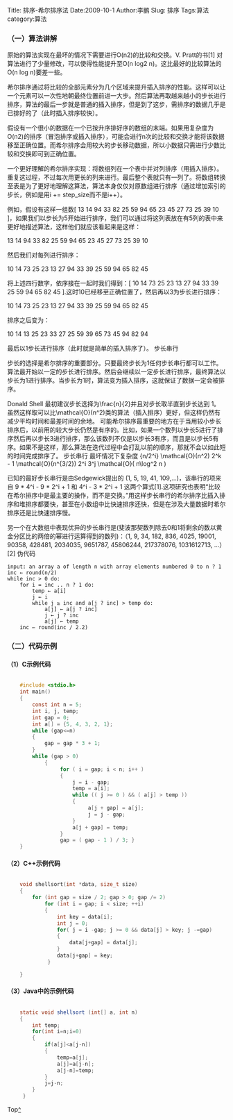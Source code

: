 Title: 排序-希尔排序法
Date:2009-10-1
Author:李鹏
Slug: 排序
Tags:算法
category:算法

### （一）算法讲解

原始的算法实现在最坏的情况下需要进行O(n2)的比较和交换。V. Pratt的书[1] 对算法进行了少量修改，可以使得性能提升至O(n log2 n)。这比最好的比较算法的O(n log n)要差一些。

希尔排序通过将比较的全部元素分为几个区域来提升插入排序的性能。这样可以让一个元素可以一次性地朝最终位置前进一大步。然后算法再取越来越小的步长进行排序，算法的最后一步就是普通的插入排序，但是到了这步，需排序的数据几乎是已排好的了（此时插入排序较快）。

假设有一个很小的数据在一个已按升序排好序的数组的末端。如果用复杂度为O(n2)的排序（冒泡排序或插入排序），可能会进行n次的比较和交换才能将该数据移至正确位置。而希尔排序会用较大的步长移动数据，所以小数据只需进行少数比较和交换即可到正确位置。

一个更好理解的希尔排序实现：将数组列在一个表中并对列排序（用插入排序）。重复这过程，不过每次用更长的列来进行。最后整个表就只有一列了。将数组转换至表是为了更好地理解这算法，算法本身仅仅对原数组进行排序（通过增加索引的步长，例如是用i += step_size而不是i++）。

例如，假设有这样一组数[ 13 14 94 33 82 25 59 94 65 23 45 27 73 25 39 10 ]，如果我们以步长为5开始进行排序，我们可以通过将这列表放在有5列的表中来更好地描述算法，这样他们就应该看起来是这样：

13 14 94 33 82 25 59 94 65 23 45 27 73 25 39 10

然后我们对每列进行排序：

10 14 73 25 23 13 27 94 33 39 25 59 94 65 82 45

将上述四行数字，依序接在一起时我们得到：[ 10 14 73 25 23 13 27 94 33 39 25 59 94 65 82 45 ].这时10已经移至正确位置了，然后再以3为步长进行排序：

10 14 73 25 23 13 27 94 33 39 25 59 94 65 82 45

排序之后变为：

10 14 13 25 23 33 27 25 59 39 65 73 45 94 82 94

最后以1步长进行排序（此时就是简单的插入排序了）。 步长串行

步长的选择是希尔排序的重要部分。只要最终步长为1任何步长串行都可以工作。算法最开始以一定的步长进行排序。然后会继续以一定步长进行排序，最终算法以步长为1进行排序。当步长为1时，算法变为插入排序，这就保证了数据一定会被排序。

Donald Shell 最初建议步长选择为\frac{n}{2}并且对步长取半直到步长达到 1。虽然这样取可以比\mathcal{O}(n^2)类的算法（插入排序）更好，但这样仍然有减少平均时间和最差时间的余地。 可能希尔排序最重要的地方在于当用较小步长排序后，以前用的较大步长仍然是有序的。比如，如果一个数列以步长5进行了排序然后再以步长3进行排序，那么该数列不仅是以步长3有序，而且是以步长5有序。如果不是这样，那么算法在迭代过程中会打乱以前的顺序，那就不会以如此短的时间完成排序了。 步长串行 最坏情况下复杂度 {n/2^i} \mathcal{O}(n^2) 2^k - 1 \mathcal{O}(n^{3/2}) 2^i 3^j \mathcal{O}( n\log^2 n )

已知的最好步长串行是由Sedgewick提出的 (1, 5, 19, 41, 109,...)，该串行的项来自 9 * 4^i - 9 * 2^i + 1 和 4^i - 3 * 2^i + 1 这两个算式[1].这项研究也表明“比较在希尔排序中是最主要的操作，而不是交换。”用这样步长串行的希尔排序比插入排序和堆排序都要快，甚至在小数组中比快速排序还快，但是在涉及大量数据时希尔排序还是比快速排序慢。

另一个在大数组中表现优异的步长串行是(斐波那契数列除去0和1将剩余的数以黄金分区比的两倍的幂进行运算得到的数列)：（1, 9, 34, 182, 836, 4025, 19001, 90358, 428481, 2034035, 9651787, 45806244, 217378076, 1031612713, …）[2] 伪代码

    input: an array a of length n with array elements numbered 0 to n ? 1
    inc ← round(n/2)
    while inc > 0 do:
        for i = inc .. n ? 1 do:
            temp ← a[i]
            j ← i
            while j ≥ inc and a[j ? inc] > temp do:
                a[j] ← a[j ? inc]
                j ← j ? inc
                a[j] ← temp
        inc ← round(inc / 2.2)

### （二）代码示例

#### （1）C示例代码

```c

    #include <stdio.h>
    int main()
    {
        const int n = 5;
        int i, j, temp;
        int gap = 0;
        int a[] = {5, 4, 3, 2, 1};
        while (gap<=n)
        {
            gap = gap * 3 + 1;
        }
        while (gap > 0)
            {
                 for ( i = gap; i < n; i++ )
                 {
                     j = i - gap;
                     temp = a[i];
                     while (( j >= 0 ) && ( a[j] > temp ))
                     {
                          a[j + gap] = a[j];
                          j = j - gap;
                     }
                     a[j + gap] = temp;
                 }
                 gap = ( gap - 1 ) / 3; }
    }
```

#### （2）C++示例代码

```c++

    void shellsort(int *data, size_t size)
    {
        for (int gap = size / 2; gap > 0; gap /= 2)
            for (int i = gap; i < size; ++i)
            {
                int key = data[i];
                int j = 0;
                for( j = i -gap; j >= 0 && data[j] > key; j -=gap)
                {
                    data[j+gap] = data[j];
                }
                data[j+gap] = key;
             }

    }
```

#### （3）Java中的示例代码

```java

    static void shellsort (int[] a, int n)
    {
        int temp;
        for(int i=n;i=0)
        {
            if(a[j]<a[j-n])
            {
                temp=a[j];
                a[j]=a[j-n];
                a[j-n]=temp;
            }
            j=j-n;
        }
     }
```

Top[^]()

